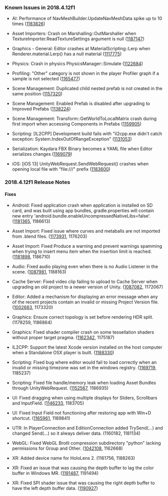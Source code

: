 ### Known Issues in 2018.4.12f1

*   AI: Performance of NavMeshBuilder.UpdateNavMeshData spike up to 10 times ([1183826](https://issuetracker.unity3d.com/issues/performance-of-navmeshbuilder-dot-updatenavmeshdata-spike-up-to-10-times))
    
*   Asset Importers: Crash on Marshalling::OutMarshaller when TextureImporter.ReadTextureSettings argument is null ([1187147](https://issuetracker.unity3d.com/issues/crash-on-marshalling-outmarshaller-when-textureimporter-dot-readtexturesettings-argument-is-null))
    
*   Graphics - General: Editor crashes at MaterialScripting::Lerp when Renderer.material.Lerp() has a null material ([1117775](https://issuetracker.unity3d.com/issues/editor-crashes-at-materialscripting-lerp-when-renderer-dot-material-dot-lerp-has-a-null-material))
    
*   Physics: Crash in physics PhysicsManager::Simulate ([1122684](https://issuetracker.unity3d.com/issues/crash-in-physics-physicsmanager-simulate))
    
*   Profiling: "Other" category is not shown in the player Profiler graph if a sample is not selected ([1165477](https://issuetracker.unity3d.com/issues/other-category-is-not-shown-in-the-player-profiler-graph-if-a-sample-is-not-selected))
    
*   Scene Management: Duplicated child nested prefab is not created in the same position ([1157320](https://issuetracker.unity3d.com/issues/duplicated-child-nested-prefab-is-not-created-in-the-same-position))
    
*   Scene Management: Enabled Prefab is disabled after upgrading to Improved Prefabs ([1138224](https://issuetracker.unity3d.com/issues/enabled-prefab-is-disabled-after-upgrading-to-improved-prefabs))
    
*   Scene Management: Transform::GetWorldToLocalMatrix crash during first import when accessing Components in Prefabs ([1159905](https://issuetracker.unity3d.com/issues/transform-getworldtolocalmatrix-crash-during-first-import-when-accessing-components-in-prefabs))
    
*   Scripting: \[IL2CPP\] Development build fails with "il2cpp.exe didn't catch exception: System.IndexOutOfRangeException" ([1131053](https://issuetracker.unity3d.com/issues/il2cpp-development-build-fails-with-il2cpp-dot-exe-didnt-catch-exception-system-dot-indexoutofrangeexception))
    
*   Serialization: Kaydara FBX Binary becomes a YAML file when Editor serializes changes ([1169079](https://issuetracker.unity3d.com/issues/kaydara-fbx-binary-becomes-a-yaml-file-when-editor-serializes-changes))
    
*   iOS: \[iOS 13\] UnityWebRequest.SendWebRequest() crashes when opening local file with "file:///" prefix ([1183600](https://issuetracker.unity3d.com/issues/ios-13-unitywebrequest-dot-sendwebrequest-crashes-when-opening-local-file-with-file-slash-slash-slash-prefix))
    

### 2018.4.12f1 Release Notes

#### Fixes

*   Android: Fixed application crash when application is installed on SD card, and was built using app bundles, gradle.properties will contain new entry 'android.bundle.enableUncompressedNativeLibs=false'. ([1181365](https://issuetracker.unity3d.com/issues/android-crash-in-java-dot-lang-dot-unsatisfiedlinkerror-when-application-location-is-changed-to-sd-card-on-android-device), 1186613)
    
*   Asset Import: Fixed issue where curves and metaballs are not imported from .blend files. ([1173931](https://issuetracker.unity3d.com/issues/unity-blendertofbx-dot-py-is-missing-object-types-property-other-in-line-38), 1176203)
    
*   Asset Import: Fixed Produce a warning and prevent warnings spamming when trying to insert menu item when the insertion limit is reached. ([1181898](https://issuetracker.unity3d.com/issues/assertion-failed-failed-to-insert-item-name-xxx973-command-script3218), 1186710)
    
*   Audio: Fixed audio playing even when there is no Audio Listener in the scene. ([1087981](https://issuetracker.unity3d.com/issues/audio-is-playing-even-when-there-is-no-audio-listener-in-the-scene), 1188163)
    
*   Cache Server: Fixed video clip failing to upload to Cache Server when upgrading an old project to a newer version of Unity. ([1087082](https://issuetracker.unity3d.com/issues/video-clip-fails-to-upload-to-cache-server-when-upgrading-an-old-project-to-a-newer-version-of-unity), 1172067)
    
*   Editor: Added a mechanism for displaying an error message when any of the recent projects contain an invalid or missing Project Version file. ([1002683](https://issuetracker.unity3d.com/issues/merge-conflict-in-projectversion-dot-txt-causes-unable-to-parse-file-error-on-any-project-opened), 1173320)
    
*   Graphics: Ensure correct topology is set before rendering HDR split. (1178259, 1186864)
    
*   Graphics: Fixed shader compiler crash on some tessellation shaders without proper target pragma. ([1162342](https://issuetracker.unity3d.com/issues/shader-compiler-errors-are-occurring-when-using-hull-shader), 1175187)
    
*   IL2CPP: Support the latest Xcode version installed on the host computer when a Standalone OSX player is built. ([1188330](https://issuetracker.unity3d.com/issues/macos-project-with-scripting-backend-set-to-il2cpp-fails-to-build-after-installing-xcode-11))
    
*   Scripting: Fixed bug where editor would fail to load correctly when an invalid or missing timezone was set in the windows registry. ([1169719](https://issuetracker.unity3d.com/issues/editor-window-is-black-when-timezonekeyname-is-invalid), 1185237)
    
*   Scripting: Fixed file handle/memory leak when loading Asset Bundles through UnityWebRequest. ([1152567](https://issuetracker.unity3d.com/issues/macos-dot-net-4-dot-x-unity-editor-crashes-when-trying-to-use-custom-cache-cleaner), 1186935)
    
*   UI: Fixed dragging when using multiple displays for Sliders, Scrollbars and InputField. ([1146233](https://issuetracker.unity3d.com/issues/ui-sliders-on-secondary-screens-do-not-respond-correctly-when-using-multiple-displays), 1183705)
    
*   UI: Fixed Input Field not functioning after restoring app with Win+D shortcut. ([1165961](https://issuetracker.unity3d.com/issues/input-field-editing-is-disabled-in-a-built-project-when-navigating-in-and-out-of-desktop-using-win-plus-d), 1189841)
    
*   UTR: In PlayerConnection and EditionConnection added TrySend(...) and changed Send(...) so it always deliver data. (1160182, 1181134)
    
*   WebGL: Fixed WebGL Brotli compression subdirectory "python" lacking permissions for Group and Other. ([1042108](https://issuetracker.unity3d.com/issues/macos-slash-linux-webgl-brotli-compression-subdirectory-python-lacks-permissions-for-group-and-other), 1162668)
    
*   XR: Added device name for HoloLens 2. (1161756, 1188263)
    
*   XR: Fixed an issue that was causing the depth buffer to lag the color buffer in Windows MR. ([1191487](https://issuetracker.unity3d.com/issues/unity-is-submitting-the-depth-buffer-to-a-the-next-frame-isntead-of-the-current-one), 1191494)
    
*   XR: Fixed SPI shader issue that was causing the right depth buffer to have the left depth buffer data. ([1190927](https://issuetracker.unity3d.com/issues/unity-submits-the-left-eyes-depth-buffer-for-both-eyes))